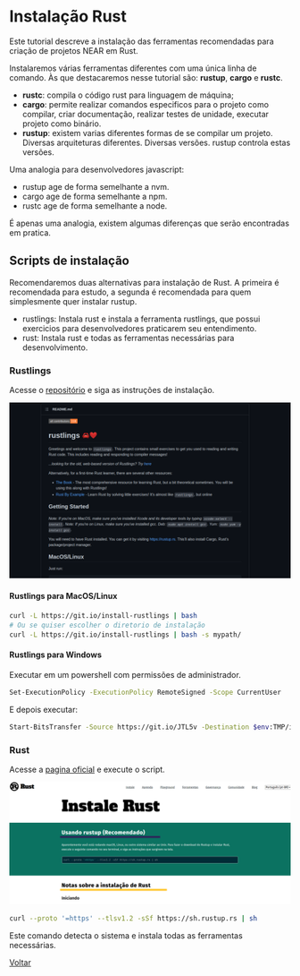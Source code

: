 # Instalação Rust

Este tutorial descreve a instalação das ferramentas recomendadas para criação de projetos NEAR em Rust.

Instalaremos várias ferramentas diferentes com uma única linha de comando. Às que destacaremos nesse tutorial são: **rustup**, **cargo** e **rustc**.

 - **rustc**: compila o código rust para linguagem de máquina;
 - **cargo**: permite realizar comandos especificos para o projeto como compilar, criar documentação, realizar testes de unidade, executar projeto como binário.
 - **rustup**: existem varias diferentes formas de se compilar um projeto. Diversas arquiteturas diferentes. Diversas versões. rustup controla estas versões.

Uma analogia para desenvolvedores javascript:
 - rustup age de forma semelhante a nvm.
 - cargo age de forma semelhante a npm.
 - rustc age de forma semelhante a node.

É apenas uma analogia, existem algumas diferenças que serão encontradas em pratica.

## Scripts de instalação

Recomendaremos duas alternativas para instalação de Rust. A primeira é recomendada para estudo, a segunda é recomendada para quem simplesmente quer instalar rustup.

 - rustlings: Instala rust e instala a ferramenta rustlings, que possui exercicios para desenvolvedores praticarem seu entendimento.
 - rust: Instala rust e todas as ferramentas necessárias para desenvolvimento.

### Rustlings

Acesse o [repositório](https://github.com/rust-lang/rustlings) e siga as instruções de instalação.

![Pagina de web rust](/static/images/rustlings.png)

#### Rustlings para MacOS/Linux

```bash
curl -L https://git.io/install-rustlings | bash
# Ou se quiser escolher o diretorio de instalação
curl -L https://git.io/install-rustlings | bash -s mypath/
```

#### Rustlings para Windows

Executar em um powershell com permissões de administrador.

```bash
Set-ExecutionPolicy -ExecutionPolicy RemoteSigned -Scope CurrentUser
```

E depois executar:

```bash
Start-BitsTransfer -Source https://git.io/JTL5v -Destination $env:TMP/install_rustlings.ps1; Unblock-File $env:TMP/install_rustlings.ps1; Invoke-Expression $env:TMP/install_rustlings.ps1
```

### Rust

Acesse a [pagina oficial](https://www.rust-lang.org/tools/install) e execute o script. 

![Pagina de web rust](/static/images/rust.png)

```bash
curl --proto '=https' --tlsv1.2 -sSf https://sh.rustup.rs | sh
```

Este comando detecta o sistema e instala todas as ferramentas necessárias.


[Voltar](https://github.com/On0n0k1/Tutorial_NEAR_Rust)
